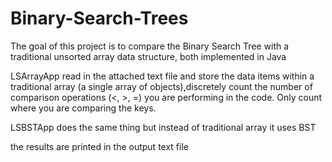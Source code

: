 # Binary-Search-Trees
The goal of this project is to compare the Binary Search Tree with a traditional unsorted array data structure, both implemented in Java


LSArrayApp  read in the attached text file and store the data items within a traditional array (a single array of objects),discretely count the number of comparison operations (<, >, =) you are performing in the code.  Only count where you are comparing the keys.

LSBSTApp does the same thing but instead of traditional array it uses BST

the results are printed in the output text file

